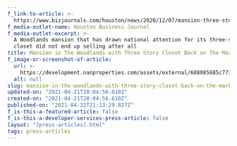 ```yaml
---
f_link-to-article: >-
  https://www.bizjournals.com/houston/news/2020/12/07/mansion-three-story-closet-back-on-market.html
f_media-outlet-name: Houston Business Journal
f_media-outlet-excerpt: >-
  A Woodlands mansion that has drawn national attention for its three-story
  closet did not end up selling after all
title: Mansion in The Woodlands with Three Story Closet Back on The Market
f_image-or-screenshot-of-article:
  url: >-
    https://development.nanproperties.com/assets/external/608085685c773aeb08f72d25_screen_shot_2021-04-21_at_9.03.53_AM.png
  alt: null
slug: mansion-in-the-woodlands-with-three-story-closet-back-on-the-market
updated-on: "2021-04-21T20:04:56.610Z"
created-on: "2021-04-21T20:04:56.610Z"
published-on: "2021-04-22T21:13:29.827Z"
f_is-this-a-featured-article: false
f_is-this-a-developer-services-press-article: false
layout: "[press-articles].html"
tags: press-articles
---
```

